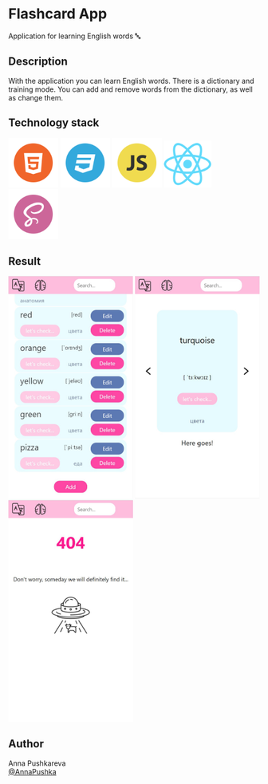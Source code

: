 # Flashcard App

Application for learning English words &#128292;

## Description

With the application you can learn English words. There is a dictionary and training mode. You can add and remove words from the dictionary, as well as change them.

## Technology stack
<p><img src="src/assets/img/HTML.png" alt="HTML" width="100rem"/>
<img src="src/assets/img/CSS.png" alt="CSS" width="100rem"/>
<img src="src/assets/img/JS.png" alt="JS" width="100rem"/>
<img src="src/assets/img/react.png" alt="react" width="95rem"/>
<img src="src/assets/img/sass.png" alt="sass" width="100rem"/>
</p>

## Result

<!-- [Сlick me](https://annapushka.github.io/flashcard_app/) -->
<p><img src="src/assets/img/readme1.jpg" alt="card-result" width="250px"/>
<img src="src/assets/img/readme3.jpg" alt="card-result" width="250px"/>
<img src="src/assets/img/readme4.jpg" alt="card-result" width="250px"/></p>


## Author

Anna Pushkareva<br>
[@AnnaPushka](https://github.com/annapushka)


